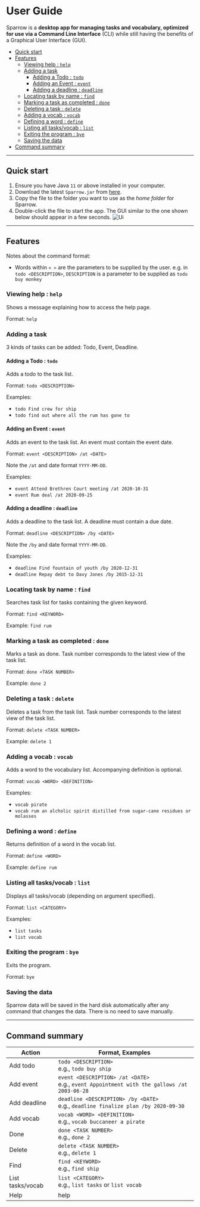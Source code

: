 # User Guide

Sparrow is a **desktop app for managing tasks and vocabulary, optimized for use via a Command Line Interface** (CLI) while still having the benefits of a Graphical User Interface (GUI).

- [Quick start](#quick-start)
- [Features](#features)
  * [Viewing help : `help`](#viewing-help)
  * [Adding a task](#adding-a-task)
    + [Adding a Todo : `todo`](#adding-a-todo)
    + [Adding an Event : `event`](#adding-an-event)
    + [Adding a deadline : `deadline`](#adding-a-deadline)
  * [Locating task by name : `find`](#locating-task-by-name)
  * [Marking a task as completed : `done`](#marking-a-task)
  * [Deleting a task : `delete`](#deleting-a-task)
  * [Adding a vocab : `vocab`](#adding-a-vocab)
  * [Defining a word : `define`](#defining-a-word)
  * [Listing all tasks/vocab : `list`](#listing)
  * [Exiting the program : `bye`](#exiting-the-program)
  * [Saving the data](#saving-the-data)
- [Command summary](#command-summary)

--------------------

<a name="quick-start"></a>
## Quick start

1. Ensure you have Java `11` or above installed in your computer.
2. Download the latest `Sparrow.jar` from [here](https://github.com/jonfoocy/ip/releases).
3. Copy the file to the folder you want to use as the _home folder_ for Sparrow.
4. Double-click the file to start the app. The GUI similar to the one shown below should appear in a few seconds.
![Ui](images/Ui.png)

--------------------

<a name="features"></a>
## Features
Notes about the command format:
- Words within `< >` are the parameters to be supplied by the user.
e.g. in `todo <DESCRIPTION>`, `DESCRIPTION` is a parameter to be supplied as `todo buy monkey`

<a name="viewing-help"></a>
### Viewing help : `help`
Shows a message explaining how to access the help page.

Format: `help`

<a name="adding-a-task"></a>
### Adding a task
3 kinds of tasks can be added: Todo, Event, Deadline.

<a name="adding-a-todo"></a>
#### Adding a Todo : `todo`
Adds a todo to the task list.

Format: `todo <DESCRIPTION>`

Examples: 
- `todo Find crew for ship`
- `todo find out where all the rum has gone to`

<a name="adding-an-event"></a>
#### Adding an Event : `event`
Adds an event to the task list. An event must contain the event date.

Format: `event <DESCRIPTION> /at <DATE>`

Note the `/at` and date format `YYYY-MM-DD`.

Examples: 
- `event Attend Brethren Court meeting /at 2020-10-31`
- `event Rum deal /at 2020-09-25`

<a name="adding-a-deadline"></a>
#### Adding a deadline : `deadline`
Adds a deadline to the task list. A deadline must contain a due date.

Format: `deadline <DESCRIPTION> /by <DATE>`

Note the `/by` and date format `YYYY-MM-DD`.

Examples: 
- `deadline Find fountain of youth /by 2020-12-31`
- `deadline Repay debt to Davy Jones /by 2015-12-31`

<a name="locating-task-by-name"></a>
### Locating task by name : `find`
Searches task list for tasks containing the given keyword.

Format: `find <KEYWORD>`

Example: `find rum`

<a name="marking-a-task-as-completed"></a>
### Marking a task as completed : `done`
Marks a task as done. Task number corresponds to the latest view of the task list.

Format: `done <TASK NUMBER>`

Example: `done 2`

<a name="deleting-a-task"></a>
### Deleting a task : `delete`
Deletes a task from the task list. Task number corresponds to the latest view of the task list.

Format: `delete <TASK NUMBER>`

Example: `delete 1`

<a name="adding-a-vocab"></a>
### Adding a vocab : `vocab`
Adds a word to the vocabulary list. Accompanying definition is optional.

Format: `vocab <WORD> <DEFINITION>`

Examples:
- `vocab pirate`
- `vocab rum an alcholic spirit distilled from sugar-cane residues or molasses`

<a name="defining-a-word"></a>
### Defining a word : `define`
Returns definition of a word in the vocab list.

Format: `define <WORD>`

Example: `define rum`

<a name="listing"></a>
### Listing all tasks/vocab : `list`
Displays all tasks/vocab (depending on argument specified).

Format: `list <CATEGORY>`

Examples:
- `list tasks`
- `list vocab
`
<a name="exiting-the-program"></a>
### Exiting the program : `bye`
Exits the program.

Format: `bye`

<a name="saving-the-data"></a>
### Saving the data
Sparrow data will be saved in the hard disk automatically after any command that changes the data. There is no need to save manually.

--------------------

<a name="command-summary"></a>
## Command summary

Action           | Format, Examples
---------------- | ----------------------------------------------------------------------------------------------
Add todo         | `todo <DESCRIPTION>` <br> e.g., `todo buy ship`
Add event        | `event <DESCRIPTION> /at <DATE>` <br> e.g., `event Appointment with the gallows /at 2003-06-28`
Add deadline     | `deadline <DESCRIPTION> /by <DATE>` <br> e.g., `deadline finalize plan /by 2020-09-30`
Add vocab        | `vocab <WORD> <DEFINITION>` <br> e.g., `vocab buccaneer a pirate`
Done             | `done <TASK NUMBER>` <br> e.g., `done 2`
Delete           | `delete <TASK NUMBER>` <br> e.g., `delete 1`
Find             | `find <KEYWORD>` <br> e.g., `find ship`
List tasks/vocab | `list <CATEGORY>` <br> e.g., `list tasks` or `list vocab`
Help             | help
